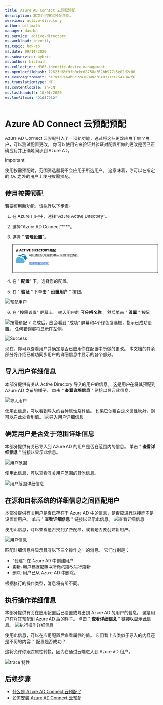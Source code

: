 ```yaml
---
title: Azure AD Connect 云预配预配
description: 本文介绍按需预配功能。
services: active-directory
author: billmath
manager: daveba
ms.service: active-directory
ms.workload: identity
ms.topic: how-to
ms.date: 09/14/2020
ms.subservice: hybrid
ms.author: billmath
ms.collection: M365-identity-device-management
ms.openlocfilehash: 72623d69f9fb0cbc68758a362bb977e5e02d2c00
ms.sourcegitcommit: d479ad7ae4b6c2c416049cb0e0221ce15470acf6
ms.translationtype: MT
ms.contentlocale: zh-CN
ms.lasthandoff: 10/01/2020
ms.locfileid: "91637062"
---
```

# <a name="azure-ad-connect-cloud-provisioning-on-demand-provisioning"></a>Azure AD Connect 云预配预配

Azure AD Connect 云预配引入了一项新功能，通过将这些更改应用于单个用户，可以测试配置更改。  你可以使用它来验证并验证对配置所做的更改是否已正确应用并正确地同步到 Azure AD。  

> [!IMPORTANT] 
> 使用按需预配时，范围筛选器将不会应用于所选用户。  这意味着，你可以在指定的 Ou 之外的用户上使用按需预配。


## <a name="using-on-demand-provisioning"></a>使用按需预配
若要使用新功能，请执行以下步骤。


1.  在 Azure 门户中，选择“Azure Active Directory”。
2.  选择“Azure AD Connect”****。
3.  选择 " **管理设置**"。

    ![管理预配](media/how-to-configure/manage1.png)
4. 在 " **配置**" 下，选择您的配置。
5. 在 " **验证** " 下单击 " **设置用户** " 按钮。 

 ![预配用户](media/how-to-on-demand-provision/on-demand2.png)

6. 在 "按需设置" 屏幕上。  输入用户的 **可分辨名称** ，然后单击 " **设置** " 按钮。  
 
 ![按需预配](media/how-to-on-demand-provision/on-demand3.png)
7. 完成后，应会看到 "成功" 屏幕和4个绿色复选框，指示已成功设置。  任何错误都将显示在左侧。

  ![Success](media/how-to-on-demand-provision/on-demand4.png)

现在，你可以查看用户并确定是否已应用你在配置中所做的更改。  本文档的其余部分将介绍已成功同步用户的详细信息中显示的各个部分。

## <a name="import-user-details"></a>导入用户详细信息
本部分提供有关从 Active Directory 导入的用户的信息。  这是用户在将其预配到 Azure AD 之前的样子。  单击 " **查看详细信息** " 链接以显示此信息。

![导入用户](media/how-to-on-demand-provision/on-demand5.png)

使用此信息，可以看到导入的各种属性及其值。  如果已创建自定义属性映射，则可以在此处看到值。
![导入用户详细信息](media/how-to-on-demand-provision/on-demand6.png)

## <a name="determine-if-user-is-in-scope-details"></a>确定用户是否处于范围详细信息
本部分提供有关已导入到 Azure AD 的用户是否在范围内的信息。  单击 " **查看详细信息** " 链接以显示此信息。

![用户范围](media/how-to-on-demand-provision/on-demand7.png)

使用此信息，可以查看有关用户范围的其他信息。

![用户范围详细信息](media/how-to-on-demand-provision/on-demand10a.png)

## <a name="match-user-between-source-and-target-system-details"></a>在源和目标系统的详细信息之间匹配用户
本部分提供有关用户是否已存在于 Azure AD 中的信息，是否应进行联接而不是设置新用户。  单击 " **查看详细信息** " 链接以显示此信息。
![查看详细信息](media/how-to-on-demand-provision/on-demand8.png)

使用此信息，可以查看是否找到了匹配项，或者是否要创建新用户。

![用户信息](media/how-to-on-demand-provision/on-demand11.png)

匹配详细信息将显示具有以下三个操作之一的消息。  它们分别是：
- "创建"-在 Azure AD 中创建用户
- 更新-用户根据配置中所做的更改进行更新
- 删除-用户已从 Azure AD 中删除。

根据执行的操作类型，消息将有所不同。

## <a name="perform-action-details"></a>执行操作详细信息
本部分提供有关在应用配置后已设置或导出到 Azure AD 的用户的信息。  这是用户在将其预配到 Azure AD 后的样子。  单击 " **查看详细信息** " 链接以显示此信息。
![执行操作详细信息](media/how-to-on-demand-provision/on-demand9.png)

使用此信息，可以在应用配置后查看属性的值。  它们看上去类似于导入的内容还是不同的内容？  配置是否成功？  

这将允许你跟踪属性转换，因为它通过云端进入到 Azure AD 租户。

![trace 特性](media/how-to-on-demand-provision/on-demand12.png)

## <a name="next-steps"></a>后续步骤 

- [什么是 Azure AD Connect 云预配？](what-is-cloud-provisioning.md)
- [如何安装 Azure AD Connect 云预配](how-to-install.md)
 